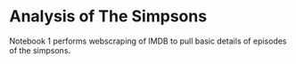 # Analysis of The Simpsons

Notebook 1 performs webscraping of IMDB to pull basic details of episodes of the simpsons.